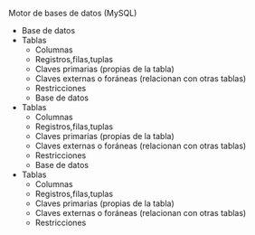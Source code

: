 Motor de bases de datos (MySQL)
- Base de datos
- Tablas
   - Columnas
   - Registros,filas,tuplas
   - Claves primarias (propias de la tabla)
   - Claves externas o foráneas (relacionan con otras tablas)
   - Restricciones
   - Base de datos
- Tablas
   - Columnas
   - Registros,filas,tuplas
   - Claves primarias (propias de la tabla)
   - Claves externas o foráneas (relacionan con otras tablas)
   - Restricciones
   - Base de datos
- Tablas
   - Columnas
   - Registros,filas,tuplas
   - Claves primarias (propias de la tabla)
   - Claves externas o foráneas (relacionan con otras tablas)
   - Restricciones
   
